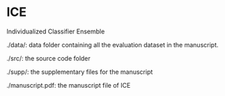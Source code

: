 # ICE
Individualized Classifier Ensemble

./data/: data folder containing all the evaluation dataset in the manuscript. 

./src/: the source code folder

./supp/: the supplementary files for the manuscript

./manuscript.pdf: the manuscript file of ICE
